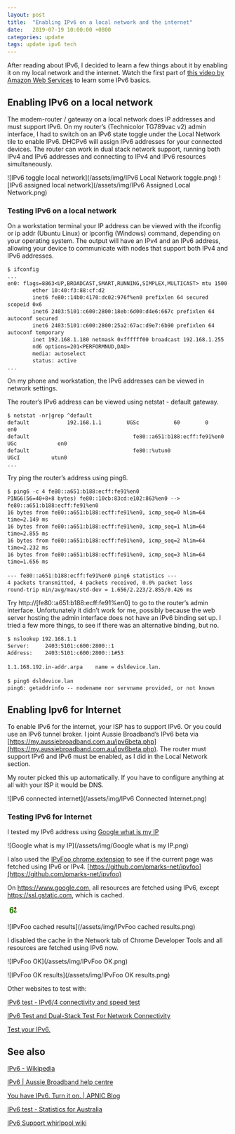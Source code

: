 ```yaml
---
layout: post
title:  "Enabling IPv6 on a local network and the internet"
date:   2019-07-19 10:00:00 +0800
categories: update
tags: update ipv6 tech
---
```

After reading about IPv6, I decided to learn a few things about it by enabling it on my local network and the internet. Watch the first part of [this video by Amazon Web Services](https://www.youtube.com/watch?v=GE_FqZ-XLR0) to learn some IPv6 basics.

## Enabling IPv6 on a local network
The modem-router / gateway on a local network does IP addresses and must support IPv6. On my router’s (Technicolor TG789vac v2) admin interface, I had to switch on an IPv6 state toggle under the Local Network tile to enable IPv6. DHCPv6 will assign IPv6 addresses for your connected devices. The router can work in dual stack network support, running both IPv4 and IPv6 addresses and connecting to IPv4 and IPv6 resources simultaneously.

![IPv6 toggle local network](/assets/img/IPv6 Local Network toggle.png)
![IPv6 assigned local network](/assets/img/IPv6 Assigned Local Network.png)

### Testing IPv6 on a local network
On a workstation terminal your IP address can be viewed with the ifconfig or ip addr (Ubuntu Linux) or ipconfig (Windows) command, depending on your operating system. The output will have an IPv4 and an IPv6 address, allowing your device to communicate with nodes that support both IPv4 and IPv6 addresses.

    $ ifconfig
    ...
    en0: flags=8863<UP,BROADCAST,SMART,RUNNING,SIMPLEX,MULTICAST> mtu 1500
            ether 10:40:f3:88:cf:d2 
            inet6 fe80::14b0:4170:dc02:976f%en0 prefixlen 64 secured scopeid 0x6 
            inet6 2403:5101:c600:2800:18eb:6d00:d4e6:667c prefixlen 64 autoconf secured 
            inet6 2403:5101:c600:2800:25a2:67ac:d9e7:6b90 prefixlen 64 autoconf temporary 
            inet 192.168.1.180 netmask 0xffffff00 broadcast 192.168.1.255
            nd6 options=201<PERFORMNUD,DAD>
            media: autoselect
            status: active
    ...

On my phone and workstation, the IPv6 addresses can be viewed in network settings.

The router’s IPv6 address can be viewed using netstat - default gateway.

    $ netstat -nr|grep ^default
    default            192.168.1.1        UGSc           60        0     en0
    default                                 fe80::a651:b188:ecff:fe91%en0   UGc             en0
    default                                 fe80::%utun0                    UGcI          utun0
    ...

Try ping the router’s address using ping6.

    $ ping6 -c 4 fe80::a651:b188:ecff:fe91%en0
    PING6(56=40+8+8 bytes) fe80::10cb:83cd:e102:863%en0 --> fe80::a651:b188:ecff:fe91%en0
    16 bytes from fe80::a651:b188:ecff:fe91%en0, icmp_seq=0 hlim=64 time=2.149 ms
    16 bytes from fe80::a651:b188:ecff:fe91%en0, icmp_seq=1 hlim=64 time=2.855 ms
    16 bytes from fe80::a651:b188:ecff:fe91%en0, icmp_seq=2 hlim=64 time=2.232 ms
    16 bytes from fe80::a651:b188:ecff:fe91%en0, icmp_seq=3 hlim=64 time=1.656 ms
    
    --- fe80::a651:b188:ecff:fe91%en0 ping6 statistics ---
    4 packets transmitted, 4 packets received, 0.0% packet loss
    round-trip min/avg/max/std-dev = 1.656/2.223/2.855/0.426 ms

Try http://[fe80::a651:b188:ecff:fe91%en0] to go to the router’s admin interface. Unfortunately it didn’t work for me, possibly because the web server hosting the admin interface does not have an IPv6 binding set up. I tried a few more things, to see if there was an alternative binding, but no.

    $ nslookup 192.168.1.1
    Server:		2403:5101:c600:2800::1
    Address:	2403:5101:c600:2800::1#53
    
    1.1.168.192.in-addr.arpa	name = dsldevice.lan.
    
    $ ping6 dsldevice.lan
    ping6: getaddrinfo -- nodename nor servname provided, or not known

## Enabling Ipv6 for Internet
To enable IPv6 for the internet, your ISP has to support IPv6. Or you could use an IPv6 tunnel broker. I joint Aussie Broadband’s IPv6 beta via [https://my.aussiebroadband.com.au/ipv6beta.php](https://my.aussiebroadband.com.au/ipv6beta.php). The router must support IPv6 and IPv6 must be enabled, as I did in the Local Network section.

My router picked this up automatically. If you have to configure anything at all with your ISP it would be DNS.

![IPv6 connected internet](/assets/img/IPv6 Connected Internet.png)

### Testing IPv6 for Internet
I tested my IPv6 address using [Google what is my IP](https://www.google.com/search?q=what+is+my+ip)

![Google what is my IP](/assets/img/Google what is my IP.png)

I also used the [IPvFoo chrome extension](https://chrome.google.com/webstore/detail/ipvfoo/ecanpcehffngcegjmadlcijfolapggal?hl=en) to see if the current page was fetched using IPv6 or IPv4. [https://github.com/pmarks-net/ipvfoo](https://github.com/pmarks-net/ipvfoo)

On https://www.google.com, all resources are fetched using IPv6, except https://ssl.gstatic.com, which is cached.

![IPvFoo 6 4](/assets/img/IPvFoo.png)

![IPvFoo cached results](/assets/img/IPvFoo cached results.png)

I disabled the cache in the Network tab of Chrome Developer Tools and all resources are fetched using IPv6 now.

![IPvFoo OK](/assets/img/IPvFoo OK.png)

![IPvFoo OK results](/assets/img/IPvFoo OK results.png)

Other websites to test with:

[IPv6 test - IPv6/4 connectivity and speed test](https://ipv6-test.com/)

[IPv6 Test and Dual-Stack Test For Network Connectivity](http://testmyipv6.com/)

[Test your IPv6.](https://test-ipv6.com/)

## See also
[IPv6 - Wikipedia](https://en.wikipedia.org/wiki/IPv6)

[IPv6 \| Aussie Broadband help centre](https://www.aussiebroadband.com.au/help-centre/nbn/tech-support/ipv6/)

[You have IPv6. Turn it on. \| APNIC Blog](https://blog.apnic.net/2016/05/04/you-have-ipv6-turn-it-on/)

[IPv6 test - Statistics for Australia](https://ipv6-test.com/stats/country/AU)

[IPv6 Support whirlpool wiki](https://whirlpool.net.au/wiki/hw_feature_242)

